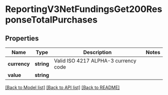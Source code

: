 # ReportingV3NetFundingsGet200ResponseTotalPurchases

## Properties
Name | Type | Description | Notes
------------ | ------------- | ------------- | -------------
**currency** | **string** | Valid ISO 4217 ALPHA-3 currency code | 
**value** | **string** |  | 

[[Back to Model list]](../README.md#documentation-for-models) [[Back to API list]](../README.md#documentation-for-api-endpoints) [[Back to README]](../README.md)


